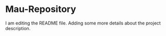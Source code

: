 # Mau-Repository

I am editing the README file. Adding some more details about the project description.